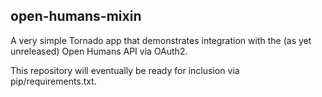 ## open-humans-mixin

A very simple Tornado app that demonstrates integration with the (as yet
unreleased) Open Humans API via OAuth2.

This repository will eventually be ready for inclusion via
pip/requirements.txt.
